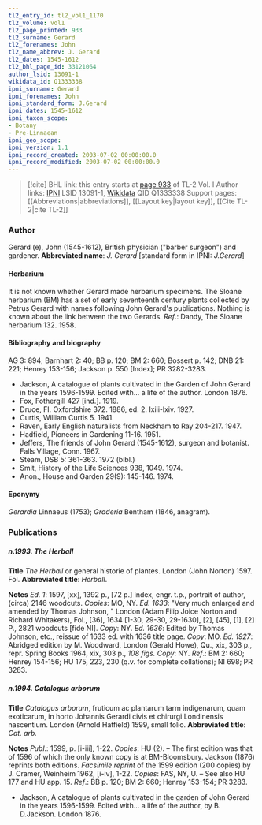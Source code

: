 ```yaml
---
tl2_entry_id: tl2_vol1_1170
tl2_volume: vol1
tl2_page_printed: 933
tl2_surname: Gerard
tl2_forenames: John
tl2_name_abbrev: J. Gerard
tl2_dates: 1545-1612
tl2_bhl_page_id: 33121064
author_lsid: 13091-1
wikidata_id: Q1333338
ipni_surname: Gerard
ipni_forenames: John
ipni_standard_form: J.Gerard
ipni_dates: 1545-1612
ipni_taxon_scope: 
- Botany
- Pre-Linnaean
ipni_geo_scope: 
ipni_version: 1.1
ipni_record_created: 2003-07-02 00:00:00.0
ipni_record_modified: 2003-07-02 00:00:00.0
---
```


> [!cite] BHL link: this entry starts at [page 933](https://www.biodiversitylibrary.org/page/33121064) of TL-2 Vol. I
> Author links: [IPNI](https://www.ipni.org/a/13091-1) LSID 13091-1, [Wikidata](https://www.wikidata.org/wiki/Q1333338) QID Q1333338
> Support pages: [[Abbreviations|abbreviations]], [[Layout key|layout key]], [[Cite TL-2|cite TL-2]]

### Author

Gerard (e), John (1545-1612), British physician ("barber surgeon") and gardener. 
**Abbreviated name**: *J. Gerard* \[standard form in IPNI: *J.Gerard*\]

#### Herbarium

It is not known whether Gerard made herbarium specimens. The Sloane herbarium (BM) has a set of early seventeenth century plants collected by Petrus Gerard with names following John Gerard's publications. Nothing is known about the link between the two Gerards.
*Ref*.: Dandy, The Sloane herbarium 132. 1958.

#### Bibliography and biography

AG 3: 894; Barnhart 2: 40; BB p. 120; BM 2: 660; Bossert p. 142; DNB 21: 221; Henrey 153-156; Jackson p. 550 \[Index\]; PR 3282-3283.
- Jackson, A catalogue of plants cultivated in the Garden of John Gerard in the years 1596-1599. Edited with... a life of the author. London 1876.
- Fox, Fothergill 427 \[ind.\]. 1919.
- Druce, Fl. Oxfordshire 372. 1886, ed. 2. Ixiii-lxiv. 1927.
- Curtis, William Curtis 5. 1941.
- Raven, Early English naturalists from Neckham to Ray 204-217. 1947.
- Hadfield, Pioneers in Gardening 11-16. 1951.
- Jeffers, The friends of John Gerard (1545-1612), surgeon and botanist. Falls Village, Conn. 1967.
- Steam, DSB 5: 361-363. 1972 (bibl.)
- Smit, History of the Life Sciences 938, 1049. 1974.
- Anon., House and Garden 29(9): 145-146. 1974.

#### Eponymy

*Gerardia* Linnaeus (1753); *Graderia* Bentham (1846, anagram).

### Publications

##### n.1993. The Herball

**Title**
*The Herball* or general historie of plantes. London (John Norton) 1597. Fol.
**Abbreviated title**: *Herball*.

**Notes**
*Ed. 1*: 1597, \[xx\], 1392 p., \[72 p.\] index, engr. t.p., portrait of author, (circa) 2146 woodcuts. *Copies*: MO, NY.
*Ed. 1633*: "Very much enlarged and amended by Thomas Johnson, " London (Adam Filip Joice Norton and Richard Whitakers), Fol., \[36\], 1634 \[1-30, 29-30, 29-1630\], \[2\], \[45\], \[1\], \[2\] P., 2821 woodcuts \[fide NI\]. *Copy*: NY.
*Ed. 1636*: Edited by Thomas Johnson, etc., reissue of 1633 ed. with 1636 title page. *Copy*: MO.
*Ed. 1927*: Abridged edition by M. Woodward, London (Gerald Howe), Qu., xix, 303 p., repr. Spring Books 1964, xix, 303 p., *108 figs. Copy*: NY.
*Ref*.: BM 2: 660; Henrey 154-156; HU 175, 223, 230 (q.v. for complete collations); NI 698; PR 3283.

##### n.1994. Catalogus arborum

**Title**
*Catalogus arborum*, fruticum ac plantarum tarm indigenarum, quam exoticarum, in horto Johannis Gerardi civis et chirurgi Londinensis nascentium. London (Arnold Hatfield) 1599, small folio.
**Abbreviated title**: *Cat. arb.*

**Notes**
*Publ*.: 1599, p. \[i-iii\], 1-22. *Copies*: HU (2). – The first edition was that of 1596 of which the only known copy is at BM-Bloomsbury. Jackson (1876) reprints both editions.
*Facsimile reprint* of the 1599 edition (200 copies) by J. Cramer, Weinheim 1962, \[i-iv\], 1-22. *Copies*: FAS, NY, U. – See also HU 177 and HU app. 15.
*Ref*.: BB p. 120; BM 2: 660; Henrey 153-154; PR 3283.
- Jackson, A catalogue of plants cultivated in the garden of John Gerard in the years 1596-1599. Edited with... a life of the author, by B. D.Jackson. London 1876.

